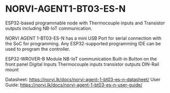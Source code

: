 # NORVI-AGENT1-BT03-ES-N
 ESP32-based programmable node with Thermocouple inputs and Transistor outputs including NB-IoT communication.

NORVI AGENT 1-BT03-ES-N has a mini USB Port for serial connection with the SoC for programming. 
Any ESP32-supported programming IDE can be used to program the controller.

ESP32-WROVER-B Module
NB-IoT communication
Built-in Button on the front panel
Digital Inputs
Thermocouple inputs
transistor outputs
DIN-Rail mount

Datasheet:   https://norvi.lk/docs/norvi-agent-1-bt03-es-n-datasheet/
User Guide:  https://norvi.lk/docs/norvi-agent-1-bt03-es-n-user-guide/
